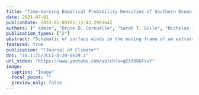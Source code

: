 ```yaml
---
title: "Time-Varying Empirical Probability Densities of Southern Ocean Surface Winds: Linking the Leading Mode to SAM and Quantifying Wind Product Differences"
date: 2021-07-01
publishDate: 2022-01-09T05:13:43.299364Z
authors: [" admin", "Bruce D. Cornuelle", "Sarah T. Gille", "Nicholas J. Lutsko"]
publication_types: ["2"]
abstract: "Schematic of surface winds in the moving frame of an extratropical cyclone in the SH for (a) positive and (b) negative SAM. In (a) strong westerly winds behind the cold front and along front winds ahead of the cold front (in red) are enhanced during positive SAM phase. In (b) southeasterly winds not associated with the cold front (in blue) are enhanced during negative SAM. Light gray lines show idealized sea level pressure lines, and the orange arrow indicates the average travel direction of the cyclone."
featured: true
publication: "*Journal of Climate*"
doi: "10.1175/JCLI-D-20-0629.1"
url_video: "https://www.youtube.com/watch?v=qE3398GFsvY"
image:
  caption: "Image"
  focal_point: ""
  preview_only: false
---
```

